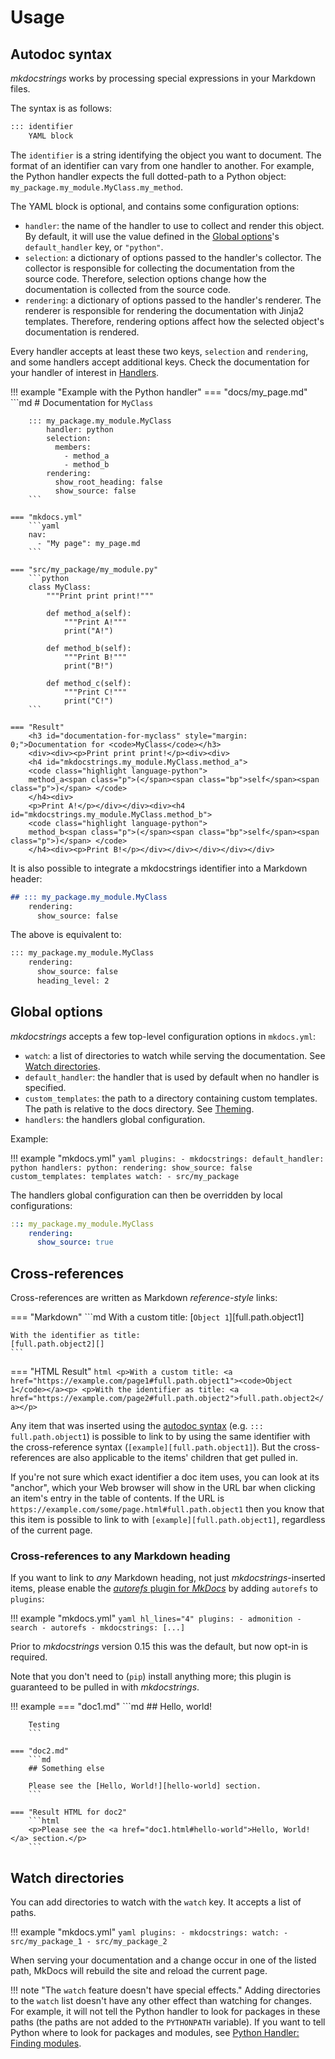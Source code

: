 # Usage

## Autodoc syntax

*mkdocstrings* works by processing special expressions in your Markdown files.

The syntax is as follows:

```md
::: identifier
    YAML block
```

The `identifier` is a string identifying the object you want to document.
The format of an identifier can vary from one handler to another.
For example, the Python handler expects the full dotted-path to a Python object:
`my_package.my_module.MyClass.my_method`.

The YAML block is optional, and contains some configuration options:

- `handler`: the name of the handler to use to collect and render this object.
  By default, it will use the value defined in the [Global options](#global-options)'s
  `default_handler` key, or `"python"`.
- `selection`: a dictionary of options passed to the handler's collector.
  The collector is responsible for collecting the documentation from the source code.
  Therefore, selection options change how the documentation is collected from the source code.
- `rendering`: a dictionary of options passed to the handler's renderer.
  The renderer is responsible for rendering the documentation with Jinja2 templates.
  Therefore, rendering options affect how the selected object's documentation is rendered.

Every handler accepts at least these two keys, `selection` and `rendering`,
and some handlers accept additional keys.
Check the documentation for your handler of interest in [Handlers](handlers/overview.md).

!!! example "Example with the Python handler"
    === "docs/my_page.md"
        ```md
        # Documentation for `MyClass`

        ::: my_package.my_module.MyClass
            handler: python
            selection:
              members:
                - method_a
                - method_b
            rendering:
              show_root_heading: false
              show_source: false
        ```

    === "mkdocs.yml"
        ```yaml
        nav:
          - "My page": my_page.md
        ```

    === "src/my_package/my_module.py"
        ```python
        class MyClass:
            """Print print print!"""

            def method_a(self):
                """Print A!"""
                print("A!")

            def method_b(self):
                """Print B!"""
                print("B!")

            def method_c(self):
                """Print C!"""
                print("C!")
        ```

    === "Result"
        <h3 id="documentation-for-myclass" style="margin: 0;">Documentation for <code>MyClass</code></h3>
        <div><div><p>Print print print!</p><div><div>
        <h4 id="mkdocstrings.my_module.MyClass.method_a">
        <code class="highlight language-python">
        method_a<span class="p">(</span><span class="bp">self</span><span class="p">)</span> </code>
        </h4><div>
        <p>Print A!</p></div></div><div><h4 id="mkdocstrings.my_module.MyClass.method_b">
        <code class="highlight language-python">
        method_b<span class="p">(</span><span class="bp">self</span><span class="p">)</span> </code>
        </h4><div><p>Print B!</p></div></div></div></div></div>

It is also possible to integrate a mkdocstrings identifier into a Markdown header:

```md
## ::: my_package.my_module.MyClass
    rendering:
      show_source: false
```

The above is equivalent to:

```md
::: my_package.my_module.MyClass
    rendering:
      show_source: false
      heading_level: 2
```

## Global options

*mkdocstrings* accepts a few top-level configuration options in `mkdocs.yml`:

- `watch`: a list of directories to watch while serving the documentation.
  See [Watch directories](#watch-directories).
- `default_handler`: the handler that is used by default when no handler is specified.
- `custom_templates`: the path to a directory containing custom templates.
  The path is relative to the docs directory.
  See [Theming](theming.md).
- `handlers`: the handlers global configuration.

Example:

!!! example "mkdocs.yml"
    ```yaml
    plugins:
    - mkdocstrings:
        default_handler: python
        handlers:
          python:
            rendering:
              show_source: false
        custom_templates: templates
        watch:
          - src/my_package
    ```

The handlers global configuration can then be overridden by local configurations:

```yaml
::: my_package.my_module.MyClass
    rendering:
      show_source: true
```

## Cross-references

Cross-references are written as Markdown *reference-style* links:

=== "Markdown"
    ```md
    With a custom title:
    [`Object 1`][full.path.object1]

    With the identifier as title:
    [full.path.object2][]
    ```

=== "HTML Result"
    ```html
    <p>With a custom title:
    <a href="https://example.com/page1#full.path.object1"><code>Object 1</code></a><p>
    <p>With the identifier as title:
    <a href="https://example.com/page2#full.path.object2">full.path.object2</a></p>
    ```

Any item that was inserted using the [autodoc syntax](#autodoc-syntax)
(e.g. `::: full.path.object1`) is possible to link to by using the same identifier with the
cross-reference syntax (`[example][full.path.object1]`).
But the cross-references are also applicable to the items' children that get pulled in.

If you're not sure which exact identifier a doc item uses, you can look at its "anchor", which your
Web browser will show in the URL bar when clicking an item's entry in the table of contents.
If the URL is `https://example.com/some/page.html#full.path.object1` then you know that this item
is possible to link to with `[example][full.path.object1]`, regardless of the current page.

### Cross-references to any Markdown heading

If you want to link to *any* Markdown heading, not just *mkdocstrings*-inserted items, please
enable the [*autorefs* plugin for *MkDocs*](https://github.com/mkdocstrings/autorefs) by adding
`autorefs` to `plugins`:

!!! example "mkdocs.yml"
    ```yaml hl_lines="4"
    plugins:
      - admonition
      - search
      - autorefs
      - mkdocstrings:
          [...]
    ```

Prior to *mkdocstrings* version 0.15 this was the default, but now opt-in is required.

Note that you don't need to (`pip`) install anything more; this plugin is guaranteed to be pulled in with *mkdocstrings*.


!!! example
    === "doc1.md"
        ```md
        ## Hello, world!

        Testing
        ```

    === "doc2.md"
        ```md
        ## Something else

        Please see the [Hello, World!][hello-world] section.
        ```

    === "Result HTML for doc2"
        ```html
        <p>Please see the <a href="doc1.html#hello-world">Hello, World!</a> section.</p>
        ```


## Watch directories

You can add directories to watch with the `watch` key.
It accepts a list of paths.

!!! example "mkdocs.yml"
    ```yaml
    plugins:
      - mkdocstrings:
          watch:
            - src/my_package_1
            - src/my_package_2
    ```

When serving your documentation
and a change occur in one of the listed path,
MkDocs will rebuild the site and reload the current page.

!!! note "The `watch` feature doesn't have special effects."
    Adding directories to the `watch` list doesn't have any other effect than watching for changes.
    For example, it will not tell the Python handler to look for packages in these paths
    (the paths are not added to the `PYTHONPATH` variable).
    If you want to tell Python where to look for packages and modules,
    see [Python Handler: Finding modules](handlers/python.md#finding-modules).

